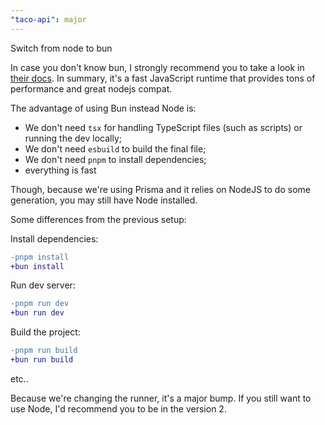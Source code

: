 ```yaml
---
"taco-api": major
---
```


Switch from node to bun

In case you don't know bun, I strongly recommend you to take a look in [their docs](https://bun.sh/). In summary, it's a fast JavaScript runtime that provides tons of performance and great nodejs compat.

The advantage of using Bun instead Node is:

- We don't need `tsx` for handling TypeScript files (such as scripts) or running the dev locally;
- We don't need `esbuild` to build the final file;
- We don't need `pnpm` to install dependencies;
- everything is fast

Though, because we're using Prisma and it relies on NodeJS to do some generation, you may still have Node installed.

Some differences from the previous setup:

Install dependencies:

```diff
-pnpm install
+bun install
```

Run dev server:

```diff
-pnpm run dev
+bun run dev
```

Build the project:

```diff
-pnpm run build
+bun run build
```

etc..

Because we're changing the runner, it's a major bump. If you still want to use Node, I'd recommend you to be in the version 2.

